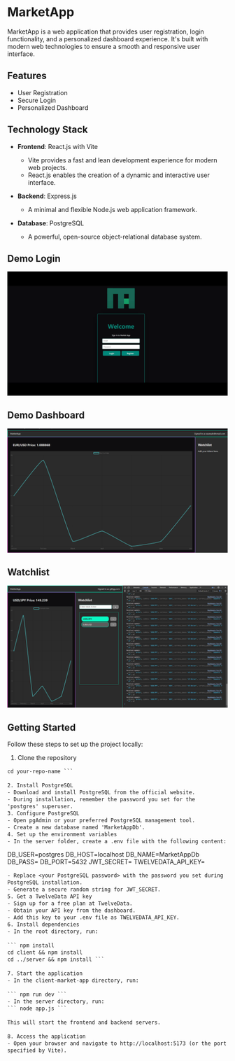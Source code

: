 # MarketApp

MarketApp is a web application that provides user registration, login functionality, and a personalized dashboard experience. It's built with modern web technologies to ensure a smooth and responsive user interface.

## Features

- User Registration
- Secure Login
- Personalized Dashboard

## Technology Stack

- **Frontend**: React.js with Vite
  - Vite provides a fast and lean development experience for modern web projects.
  - React.js enables the creation of a dynamic and interactive user interface.

- **Backend**: Express.js
  - A minimal and flexible Node.js web application framework.

- **Database**: PostgreSQL
  - A powerful, open-source object-relational database system.

## Demo Login

![Logging in](https://github.com/ImmutableSpirit/MarketApp/blob/master/client-market-app/src/assets/marketApp-login.gif)

## Demo Dashboard

![Dashboard view](https://github.com/ImmutableSpirit/MarketApp/blob/master/client-market-app/src/assets/dashboard-01.png)

## Watchlist

![Watchlist](https://github.com/ImmutableSpirit/MarketApp/blob/master/client-market-app/src/assets/watchlist-test.png)

## Getting Started

Follow these steps to set up the project locally:
1. Clone the repository
  ``` git clone https://github.com/yourusername/your-repo-name.git
cd your-repo-name ```

2. Install PostgreSQL
- Download and install PostgreSQL from the official website.
- During installation, remember the password you set for the 'postgres' superuser.
3. Configure PostgreSQL
- Open pgAdmin or your preferred PostgreSQL management tool.
- Create a new database named 'MarketAppDb'.
4. Set up the environment variables
- In the server folder, create a .env file with the following content:

``` 
DB_USER=postgres
DB_HOST=localhost
DB_NAME=MarketAppDb
DB_PASS=<your PostgreSQL password>
DB_PORT=5432
JWT_SECRET=<your chosen secret key>
TWELVEDATA_API_KEY=<your TwelveData API key>
```
- Replace <your PostgreSQL password> with the password you set during PostgreSQL installation.
- Generate a secure random string for JWT_SECRET.
5. Get a TwelveData API key
- Sign up for a free plan at TwelveData.
- Obtain your API key from the dashboard.
- Add this key to your .env file as TWELVEDATA_API_KEY.
6. Install dependencies
- In the root directory, run:

``` npm install
cd client && npm install
cd ../server && npm install ```

7. Start the application
- In the client-market-app directory, run:

``` npm run dev ```
- In the server directory, run:
``` node app.js ```

This will start the frontend and backend servers.

8. Access the application
- Open your browser and navigate to http://localhost:5173 (or the port specified by Vite).


